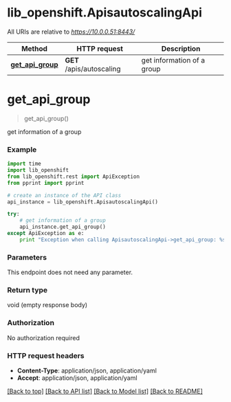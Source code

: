 # lib_openshift.ApisautoscalingApi

All URIs are relative to *https://10.0.0.51:8443/*

Method | HTTP request | Description
------------- | ------------- | -------------
[**get_api_group**](ApisautoscalingApi.md#get_api_group) | **GET** /apis/autoscaling | get information of a group


# **get_api_group**
> get_api_group()

get information of a group

### Example 
```python
import time
import lib_openshift
from lib_openshift.rest import ApiException
from pprint import pprint

# create an instance of the API class
api_instance = lib_openshift.ApisautoscalingApi()

try: 
    # get information of a group
    api_instance.get_api_group()
except ApiException as e:
    print "Exception when calling ApisautoscalingApi->get_api_group: %s\n" % e
```

### Parameters
This endpoint does not need any parameter.

### Return type

void (empty response body)

### Authorization

No authorization required

### HTTP request headers

 - **Content-Type**: application/json, application/yaml
 - **Accept**: application/json, application/yaml

[[Back to top]](#) [[Back to API list]](../README.md#documentation-for-api-endpoints) [[Back to Model list]](../README.md#documentation-for-models) [[Back to README]](../README.md)


